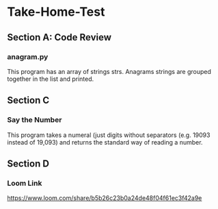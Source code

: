 # Take-Home-Test

## Section A: Code Review
### anagram.py
This program has an array of strings strs.
Anagrams strings are grouped together in the list and printed.

## Section C
### Say the Number
This program takes a numeral (just digits without separators 
(e.g. 19093 instead of 19,093) and returns the standard way of 
reading a number.

## Section D
### Loom Link
https://www.loom.com/share/b5b26c23b0a24de48f04f61ec3f42a9e


